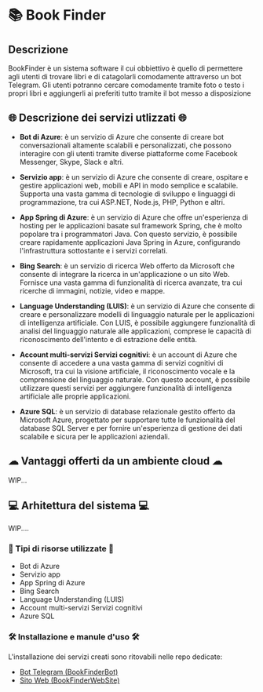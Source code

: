 # 📚 Book Finder

## Descrizione
BookFinder è un sistema software il cui obbiettivo è quello di permettere agli utenti di trovare libri e di catagolarli comodamente attraverso un bot Telegram. Gli utenti potranno cercare comodamente tramite foto o testo i propri libri e aggiungerli ai preferiti tutto tramite il bot messo a disposizione

## 🌐 Descrizione dei servizi utlizzati 🌐

- **Bot di Azure**: è un servizio di Azure che consente di creare bot conversazionali altamente scalabili e personalizzati, che possono interagire con gli utenti tramite diverse piattaforme come Facebook Messenger, Skype, Slack e altri.

- **Servizio app**: è un servizio di Azure che consente di creare, ospitare e gestire applicazioni web, mobili e API in modo semplice e scalabile. Supporta una vasta gamma di tecnologie di sviluppo e linguaggi di programmazione, tra cui ASP.NET, Node.js, PHP, Python e altri.

- **App Spring di Azure**: è un servizio di Azure che offre un'esperienza di hosting per le applicazioni basate sul framework Spring, che è molto popolare tra i programmatori Java. Con questo servizio, è possibile creare rapidamente applicazioni Java Spring in Azure, configurando l'infrastruttura sottostante e i servizi correlati.

- **Bing Search**: è un servizio di ricerca Web offerto da Microsoft che consente di integrare la ricerca in un'applicazione o un sito Web. Fornisce una vasta gamma di funzionalità di ricerca avanzate, tra cui ricerche di immagini, notizie, video e mappe.

- **Language Understanding (LUIS)**: è un servizio di Azure che consente di creare e personalizzare modelli di linguaggio naturale per le applicazioni di intelligenza artificiale. Con LUIS, è possibile aggiungere funzionalità di analisi del linguaggio naturale alle applicazioni, comprese le capacità di riconoscimento dell'intento e di estrazione delle entità.

- **Account multi-servizi Servizi cognitivi**: è un account di Azure che consente di accedere a una vasta gamma di servizi cognitivi di Microsoft, tra cui la visione artificiale, il riconoscimento vocale e la comprensione del linguaggio naturale. Con questo account, è possibile utilizzare questi servizi per aggiungere funzionalità di intelligenza artificiale alle proprie applicazioni.

- **Azure SQL**: è un servizio di database relazionale gestito offerto da Microsoft Azure, progettato per supportare tutte le funzionalità del database SQL Server e per fornire un'esperienza di gestione dei dati scalabile e sicura per le applicazioni aziendali.


## ☁ Vantaggi offerti da un ambiente cloud ☁

WIP...


## 💻 Arhitettura del sistema 💻 

WIP....

### 🔎 Tipi di risorse utilizzate 🔎
- Bot di Azure
- Servizio app
- App Spring di Azure
- Bing Search
- Language Understanding (LUIS)
- Account multi-servizi Servizi cognitivi
- Azure SQL

### 🛠 Installazione e manule d'uso 🛠

L'installazione dei servizi creati sono ritovabili nelle repo dedicate:

- [Bot Telegram (BookFinderBot)](https://github.com/BookManagerProject/BookFinderBot)
- [Sito Web (BookFinderWebSite)](https://github.com/BookManagerProject/BookFinderWebsite)
